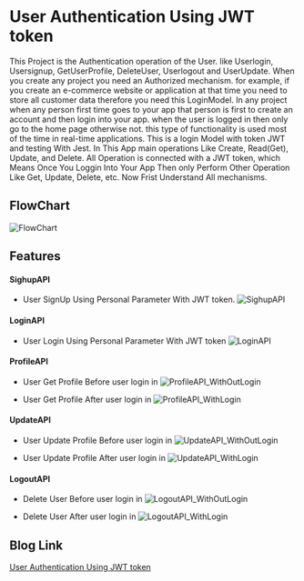 
# User Authentication Using JWT token

This Project is the Authentication operation of the User. like Userlogin, Usersignup, GetUserProfile, DeleteUser, Userlogout and UserUpdate. When you create any project you need an Authorized mechanism. for example, if you create an e-commerce website or application at that time you need to store all customer data therefore you need this LoginModel. In any project when any person first time goes to your app that person is first to create an account and then login into your app. when the user is logged in then only go to the home page otherwise not. this type of functionality is used most of the time in real-time applications. This is a login Model with token JWT and testing With Jest. In This App main operations Like Create, Read(Get), Update, and Delete. All Operation is connected with a JWT token, which Means Once You Loggin Into Your App Then only Perform Other Operation Like Get, Update, Delete, etc. Now Frist Understand All mechanisms. 
## FlowChart
![FlowChart](https://user-images.githubusercontent.com/80502799/214079956-2948e7e2-6f22-4933-86c6-6e1922a1f329.png)

## Features

#### SighupAPI
- User SignUp Using Personal Parameter With JWT token.
![SighupAPI](https://user-images.githubusercontent.com/80502799/214046820-1c13e0cf-c8ae-4254-a5e2-999f5493cda2.png)

#### LoginAPI
- User Login Using Personal Parameter With JWT token
![LoginAPI](https://user-images.githubusercontent.com/80502799/214046031-22050522-6baf-4868-a34a-f118cd4a9aa3.png)

#### ProfileAPI

- User Get Profile Before user login in
![ProfileAPI_WithOutLogin](https://user-images.githubusercontent.com/80502799/214046704-dbc93dc2-aad4-4443-9801-99f21d9c7f28.png)

- User Get Profile After user login in
![ProfileAPI_WithLogin](https://user-images.githubusercontent.com/80502799/214046548-55921987-97f8-4adf-90f2-8d7e7a1b7119.png)


#### UpdateAPI

- User Update Profile Before user login in
![UpdateAPI_WithOutLogin](https://user-images.githubusercontent.com/80502799/214046982-1d046ec3-23cb-4e84-93d3-203508b1e37a.png)

- User Update Profile After user login in
![UpdateAPI_WithLogin](https://user-images.githubusercontent.com/80502799/214046974-a7a66259-beed-4341-bf5b-98501c554d0b.png)

#### LogoutAPI

- Delete User Before user login in
![LogoutAPI_WithOutLogin](https://user-images.githubusercontent.com/80502799/214046494-8643eeaa-b6d2-4ccb-94f8-3b8c4bcd0c6d.png)

- Delete User After user login in
![LogoutAPI_WithLogin](https://user-images.githubusercontent.com/80502799/214046408-5aa1663c-7504-4b4c-9ba0-b1cf2808d8dd.png) 

## Blog Link

[User Authentication Using JWT token](https://medium.com/@20it026/user-authentication-using-jwt-token-d7d6696a6693)

